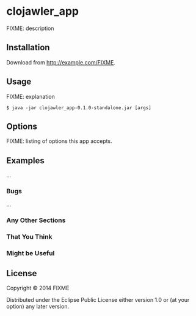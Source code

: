 # clojawler_app

FIXME: description

## Installation

Download from http://example.com/FIXME.

## Usage

FIXME: explanation

    $ java -jar clojawler_app-0.1.0-standalone.jar [args]

## Options

FIXME: listing of options this app accepts.

## Examples

...

### Bugs

...

### Any Other Sections
### That You Think
### Might be Useful

## License

Copyright © 2014 FIXME

Distributed under the Eclipse Public License either version 1.0 or (at
your option) any later version.
